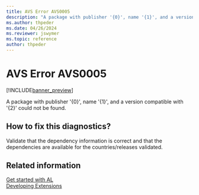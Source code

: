 ```yaml
---
title: AVS Error AVS0005
description: "A package with publisher '{0}', name '{1}', and a version compatible with '{2}' could not be found."
ms.author: thpeder
ms.date: 04/26/2024
ms.reviewer: jswymer
ms.topic: reference
author: thpeder
---
```


# AVS Error AVS0005

[!INCLUDE[banner_preview](../includes/banner_preview.md)]

A package with publisher '{0}', name '{1}', and a version compatible with '{2}' could not be found.

## How to fix this diagnostics?

Validate that the dependency information is correct and that the dependencies are available for the countries/releases validated.

## Related information

[Get started with AL](../devenv-get-started.md)  
[Developing Extensions](../devenv-dev-overview.md)  
